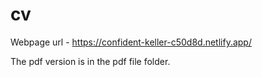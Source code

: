# cv

Webpage url - https://confident-keller-c50d8d.netlify.app/

The pdf version is in the pdf file folder.
